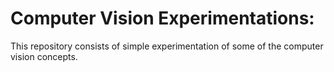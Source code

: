 # Computer Vision Experimentations:
This repository consists of simple experimentation of some of the computer vision concepts.

